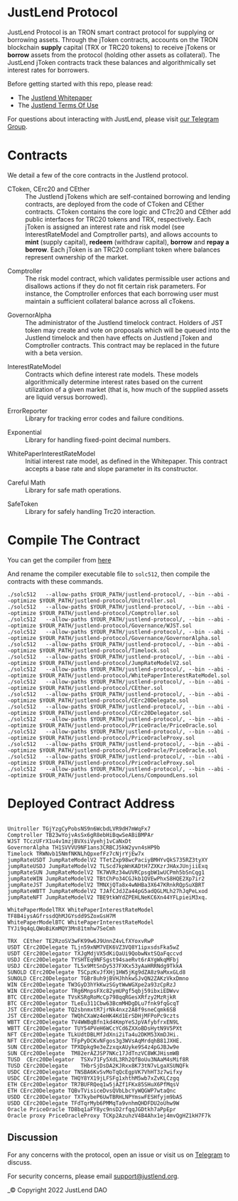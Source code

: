 JustLend Protocol
=================

JustLend Protocol is an TRON smart contract protocol for supplying or borrowing assets. Through the jToken contracts, accounts on the TRON blockchain <b>supply</b> capital (TRX or TRC20 tokens) to receive jTokens or <b>borrow</b> assets from the protocol (holding other assets as collateral). The JustLend jToken contracts track these balances and algorithmically set interest rates for borrowers.

Before getting started with this repo, please read:

* The [Justlend Whitepaper](https://www.justlend.link/docs/justlend_whitepaper_en.pdf)
* The [Justlend Terms Of Use](https://www.justlend.link/docs/JustLend_Terms_of_Use_en.pdf)

For questions about interacting with JustLend, please visit [our Telegram Group](https://t.me/officialjustlend).


Contracts
=========

We detail a few of the core contracts in the Justlend protocol.

<dl>
  <dt>CToken, CErc20 and CEther</dt>
  <dd>The Justlend jTokens which are self-contained borrowing and lending contracts, are deployed from the code of CToken and CEther contracts. CToken contains the core logic and CTrc20 and CEther add public interfaces for TRC20 tokens and TRX, respectively. Each jToken is assigned an interest rate and risk model (see InterestRateModel and Comptroller parts), and allows accounts to <b>mint</b> (supply capital), <b>redeem</b> (withdraw capital), <b>borrow</b> and <b>repay a borrow</b>. Each jToken is an TRC20 compliant token where balances represent ownership of the market.</dd>
</dl>

<dl>
  <dt>Comptroller</dt>
  <dd>The risk model contract, which validates permissible user actions and disallows actions if they do not fit certain risk parameters. For instance, the Comptroller enforces that each borrowing user must maintain a sufficient collateral balance across all cTokens.</dd>
</dl>

<dl>
  <dt>GovernorAlpha</dt>
  <dd>The administrator of the Justlend timelock contract. Holders of JST token may create and vote on proposals which will be queued into the Justlend timelock and then have effects on Justlend jToken and Comptroller contracts. This contract may be replaced in the future with a beta version.</dd>
</dl>

<dl>
  <dt>InterestRateModel</dt>
  <dd>Contracts which define interest rate models. These models algorithmically determine interest rates based on the current utilization of a given market (that is, how much of the supplied assets are liquid versus borrowed).</dd>
</dl>

<dl>
  <dt>ErrorReporter</dt>
  <dd>Library for tracking error codes and failure conditions.</dd>
</dl>

<dl>
  <dt>Exponential</dt>
  <dd>Library for handling fixed-point decimal numbers.</dd>
</dl>


<dl>
  <dt>WhitePaperInterestRateModel</dt>
  <dd>Initial interest rate model, as defined in the Whitepaper. This contract accepts a base rate and slope parameter in its constructor.</dd>
</dl>


<dl>
  <dt>Careful Math</dt>
  <dd>Library for safe math operations.</dd>
</dl>

<dl>
  <dt>SafeToken</dt>
  <dd>Library for safely handling Trc20 interaction.</dd>
</dl>


Compile The Contract
=========

You can get the compiler from [here](https://github.com/tronprotocol/solidity/releases/tag/tv_0.5.12)

And rename the compiler executable file to `solc512`, then compile the contracts with these commands.

```shell
./solc512   --allow-paths $YOUR_PATH/justlend-protocol/, --bin --abi --optimize $YOUR_PATH/justlend-protocol/Unitroller.sol
./solc512   --allow-paths $YOUR_PATH/justlend-protocol/, --bin --abi --optimize $YOUR_PATH/justlend-protocol/Comptroller.sol
./solc512   --allow-paths $YOUR_PATH/justlend-protocol/, --bin --abi --optimize $YOUR_PATH/justlend-protocol/Governance/WJST.sol
./solc512   --allow-paths $YOUR_PATH/justlend-protocol/, --bin --abi --optimize $YOUR_PATH/justlend-protocol/Governance/GovernorAlpha.sol
./solc512   --allow-paths $YOUR_PATH/justlend-protocol/, --bin --abi --optimize $YOUR_PATH/justlend-protocol/Timelock.sol
./solc512   --allow-paths $YOUR_PATH/justlend-protocol/, --bin --abi --optimize $YOUR_PATH/justlend-protocol/JumpRateModelV2.sol
./solc512   --allow-paths $YOUR_PATH/justlend-protocol/, --bin --abi --optimize $YOUR_PATH/justlend-protocol/WhitePaperInterestRateModel.sol
./solc512   --allow-paths $YOUR_PATH/justlend-protocol/, --bin --abi --optimize $YOUR_PATH/justlend-protocol/CEther.sol
./solc512   --allow-paths $YOUR_PATH/justlend-protocol/, --bin --abi --optimize $YOUR_PATH/justlend-protocol/CErc20Delegate.sol
./solc512   --allow-paths $YOUR_PATH/justlend-protocol/, --bin --abi --optimize $YOUR_PATH/justlend-protocol/CErc20Delegator.sol
./solc512   --allow-paths $YOUR_PATH/justlend-protocol/, --bin --abi --optimize $YOUR_PATH/justlend-protocol/PriceOracle/PriceOracle.sol
./solc512   --allow-paths $YOUR_PATH/justlend-protocol/, --bin --abi --optimize $YOUR_PATH/justlend-protocol/PriceOracleProxy.sol
./solc512   --allow-paths $YOUR_PATH/justlend-protocol/, --bin --abi --optimize $YOUR_PATH/justlend-protocol/PriceOracle/PriceOracle.sol
./solc512   --allow-paths $YOUR_PATH/justlend-protocol/, --bin --abi --optimize $YOUR_PATH/justlend-protocol/PriceOracleProxy.sol
./solc512   --allow-paths $YOUR_PATH/justlend-protocol/, --bin --abi --optimize $YOUR_PATH/justlend-protocol/Lens/CompoundLens.sol
```


Deployed Contract Address
=========

```

Unitroller TGjYzgCyPobsNS9n6WcbdLVR9dH7mWqFx7
Comptroller TB23wYojvAsSx6gR8ebHiBqwSeABiBMPAr
WJST TCczUFrX1u4v1mzjBVXsiVyehj1vCaNxDt
GovernorAlpha TH1SVVVU9NF1ans3CRBCJ5kW2yvn4sHP9b
Timelock TRWNvb15NmfNKNLhQpxefFz7cNjrYjEw7x
jumpRateUSDT JumpRateModelV2 TTetZxp98wcPaciyBMHYvQkS735RZ3tyXY
jumpRateUSDJ JumpRateModelV2 TLScd7kpWnKADtH7ZXKzrJHAxJUnjiiExq
jumpRateSUN JumpRateModelV2 TK7WVRz34wUVRCpsgbW1wUCPmh5bSnCqg1
jumpRateWIN JumpRateModelV2 TBtChPo34CGJkb1QVEwPhxS8HQE2Xp7ir2
jumpRateJST JumpRateModelV2 TMNXjQTa8x4wNHBa3X647KRnkRQpSuXBRT
jumpRateWBTT JumpRateModelV2 TJAfCJdJZa44pG5adQGLMLh27hJqPeLxod
jumpRateNFT JumpRateModelV2 TBE9tkWYdZPEHLNeKC6Xn44YFLpieiM3xq.

WhitePaperModelTRX WhitePaperInterestRateModel TF8B4iysAGfrssdQhMJGYsdd9SZoxGsH7M
WhitePaperModelBTC WhitePaperInterestRateModel TYJi9q4qLQWoBiKmMQY3Mn81tmhw7SeCmh

TRX  CEther TE2RzoSV3wFK99w6J9UnnZ4vLfXYoxvRwP
USDT CErc20Delegate TLjn59xNM7VEK6VZ3VQ8Y1ipxsdsFka5wZ
USDT CErc20Delegator TXJgMdjVX5dKiQaUi9QobwNxtSQaFqccvd
USDJ CErc20Delegate TYSHTEq9NFSgst94saeRvt6rAYgWkqMFbj
USDJ CErc20Delegator TL5x9MtSnDy537FXKx53yAaHRRNdg9TkkA
SUNOLD CErc20Delegate TSCpzKvJfXHj1HW5jKg9dZA8z9aMxxGLd8
SUNOLD CErc20Delegator TGBr8uh9jBVHJhhkwSJvQN2ZAKzVkxDmno
WIN CErc20Delegate TW3GyD3hYkKwzSGytWwWGXpe2a93zCpRzJ
WIN CErc20Delegator TRg6MnpsFXc82ymUPgf5qbj59ibxiEDWvv
BTC CErc20Delegate TVsKSRgRoMcCp798qqRGesXRfzy2MzRjkR
BTC CErc20Delegator TLeEu311Cbw63BcmMHDgDLu7fnk9fqGcqT
JST CErc20Delegate TQ2sbnmxtR7jrNk4nxz2A8f9sneCqmk6SB
JST CErc20Delegator TWQhCXaWz4eHK4Kd1ErSDHjMFPoPc9czts
WBTT CErc20Delegate TV4WWBqBfn1kd4KmpYeSJpVAfybfrxEN9L
WBTT CErc20Delegator TUY54PVeH6WCcYCd6ZXXoBDsHytN9V5PXt
NFT CErc20Delegate TLkUdtDBLMfJdXni2iTa4u2DKM53XmDJHi.
NFT CErc20Delegator TFpPyDCKvNFgos3g3WVsAqMrdqhB81JXHE.
SUN CErc20Delegator TPXDpkg9e3eZzxqxAUyke9S4z4pGJBJw9e
SUN CErc20Delegate  TM82erAZJSP7NKc17JdTnzVC8WKJHismWB
TUSD  CErc20Delegator  TSXv71Fy5XdL3Rh2QfBoUu3NAaM4sMif8R
TUSD CErc20Delegate    THbrSjDsDA2KJRxx8K73tN7vLgaXSUNQFk
USDC CErc20Delegator TNSBA6KvSvMoTqQcEgpVK7VhHT3z7wifxy
USDC CErc20Delegate THQY8YX19jLFSFg1xhthM5wb7xZvKLCzgq
ETH CErc20Delegator TR7BUFRQeq1w5jAZf1FKx85SHuX6PfMqsV
ETH CErc20Delegate TQBvTVisiceDvsQVbLbcYyWQGWP7wtaQnc
USDD CErc20Delegator TX7kybeP6UwTBRHLNPYmswFESHfyjm9bAS
USDD CErc20Delegate TFdTqrMyb6PMMqTa9vnhmQHDFDU2oUhw9W
Oracle PriceOracle TD8bq1aFY8yc9nsD2rfqqJGDtkh7aPpEpr
Oracle proxy PriceOracleProxy TCKp2AzuhzV4B4Ahx1ej4mvQgHZ1kH7F7k
```


Discussion
----------

For any concerns with the protocol, open an issue or visit us on [Telegram](https://t.me/officialjustlend) to discuss.

For security concerns, please email [support@justlend.org](mailto:support@justlend.org).

_© Copyright 2022 JustLend DAO
